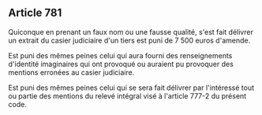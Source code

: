 Article 781
----
Quiconque en prenant un faux nom ou une fausse qualité, s'est fait délivrer un
extrait du casier judiciaire d'un tiers est puni de 7 500 euros d'amende.

Est puni des mêmes peines celui qui aura fourni des renseignements d'identité
imaginaires qui ont provoqué ou auraient pu provoquer des mentions erronées au
casier judiciaire.

Est puni des mêmes peines celui qui se sera fait délivrer par l'intéressé tout
ou partie des mentions du relevé intégral visé à l'article 777-2 du présent
code.

